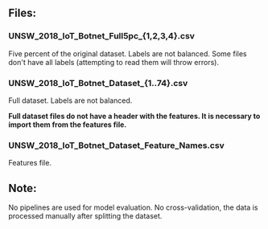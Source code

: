 ## Files:

### UNSW_2018_IoT_Botnet_Full5pc_{1,2,3,4}.csv

Five percent of the original dataset. Labels are not balanced. Some files don't have all labels (attempting to read them will throw errors).


### UNSW_2018_IoT_Botnet_Dataset_{1..74}.csv

Full dataset. Labels are not balanced.

**Full dataset files do not have a header with the features. It is necessary to import them from the features file.**

### UNSW_2018_IoT_Botnet_Dataset_Feature_Names.csv

Features file.

## Note:

No pipelines are used for model evaluation. No cross-validation, the data is processed manually after splitting the dataset.
